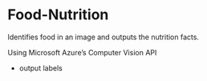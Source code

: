 # Food-Nutrition
Identifies food in an image and outputs the nutrition facts.

Using Microsoft Azure’s Computer Vision API
- output labels 